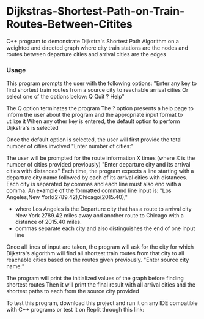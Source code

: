 # Dijkstras-Shortest-Path-on-Train-Routes-Between-Citites
C++ program to demonstrate Dijkstra's Shortest Path Algorithm on a weighted and directed graph where city train stations are the nodes and routes between departure cities and arrival cities are the edges

### Usage
This program prompts the user with the following options:
  "Enter any key to find shortest train routes from a source city to reachable arrival cities
  Or select one of the options below:
  Q Quit
  ? Help"
  
 The Q option terminates the program 
 The ? option presents a help page to inform the user about the program and the appropriate input format to utilize it
 When any other key is entered, the default option to perform Dijkstra's is selected 

Once the default option is selected, the user will first provide the total number of cities involved
  "Enter number of cities:"
  
The user will be prompted for the route information X times (where X is the number of cities provided previously)
  "Enter departure city and its arrival cities with distances"
 Each time, the program expects a line starting with a departure city name followed by each of its arrival cities with distances.
 Each city is separated by commas and each line must also end with a comma.
 An example of the formatted command line input is:
   "Los Angeles,New York(2789.42),Chicago(2015.40),"
  - where Los Angeles is the Departure city that has a route to arrival city New York 2789.42 miles away and another route to Chicago with a distance of 2015.40 miles.
  - commas separate each city and also distinguishes the end of one input line
 
 Once all lines of input are taken, the program will ask for the city for which Dijkstra's algorithm will find all shortest train routes from that city to all reachable cities based on the routes given previously.
 "Enter source city name:"
 
The program will print the initialized values of the graph before finding shortest routes
Then it will print the final result with all arrival cities and the shortest paths to each from the source city provided



To test this program, download this project and run it on any IDE compatible with C++ programs or test it on Replit through this link:


 
